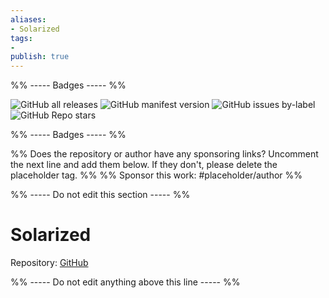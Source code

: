 ```yaml
---
aliases:
- Solarized
tags: 
- 
publish: true
---
```


%% ----- Badges ----- %%

![GitHub all releases](https://img.shields.io/github/downloads/Slowbad/obsidian-solarized/total?color=573E7A&logo=github&style=for-the-badge) 
![GitHub manifest version](https://img.shields.io/github/manifest-json/v/Slowbad/obsidian-solarized?color=573E7A&logo=github&style=for-the-badge) 
![GitHub issues by-label](https://img.shields.io/github/issues/Slowbad/obsidian-solarized/help%20wanted?color=573E7A&logo=github&style=for-the-badge) 
![GitHub Repo stars](https://img.shields.io/github/stars/Slowbad/obsidian-solarized?color=573E7A&logo=github&style=for-the-badge)

%% ----- Badges ----- %%

%% Does the repository or author have any sponsoring links? Uncomment the next line and add them below. If they don't, please delete the placeholder tag. %%
%% Sponsor this work: #placeholder/author %%

%% ----- Do not edit this section ----- %%

# Solarized

Repository: [GitHub](https://github.com/Slowbad/obsidian-solarized)



%% ----- Do not edit anything above this line ----- %% 

